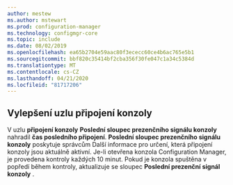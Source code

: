 ```yaml
---
author: mestew
ms.author: mstewart
ms.prod: configuration-manager
ms.technology: configmgr-core
ms.topic: include
ms.date: 08/02/2019
ms.openlocfilehash: ea65b2704e59aac80f3ececc60ce4b6ac765e5b1
ms.sourcegitcommit: bbf820c35414bf2cba356f30fe047c1a34c5384d
ms.translationtype: MT
ms.contentlocale: cs-CZ
ms.lasthandoff: 04/21/2020
ms.locfileid: "81717206"
---
```

## <a name="improvements-to-console-connections-node"></a>Vylepšení uzlu připojení konzoly
<!--4923997, 4951240 -->
V uzlu **připojení konzoly** **Poslední sloupec prezenčního signálu konzoly** nahradil **čas posledního připojení**. **Poslední sloupec prezenčního signálu konzoly** poskytuje správcům Další informace pro určení, která připojení konzoly jsou aktuálně aktivní. Je-li otevřena konzola Configuration Manager, je provedena kontroly každých 10 minut. Pokud je konzola spuštěna v popředí během kontroly, aktualizuje se sloupec **Poslední prezenční signál konzoly** .